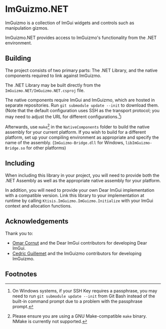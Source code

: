 # ImGuizmo.NET

ImGuizmo is a collection of ImGui widgets and controls such as manipulation gizmos.

ImGuizmo.NET provides access to ImGuizmo's functionality from the .NET environment.

## Building

The project consists of two primary parts: The .NET Library, and the native components required to link against ImGuizmo.

The .NET Library may be built directly from the `ImGuizmo.NET/ImGuizmo.NET.csproj` file.

The native components require ImGui and ImGuizmo, which are hosted in separate repositories.
Run `git submodule update --init` to download them. (Note that the default configuration uses SSH as the transport protocol; you may need to adjust the URL for different configurations.[^1])

Afterwards, use `make`[^2] in the `NativeComponents` folder to build the native assembly for your current platform.
If you wish to build for a different platform, set up your compiling environment as appropriate and specify the name of the assembly. (`ImGuizmo-Bridge.dll` for Windows, `libImGuizmo-Bridge.so` for other platforms)

## Including

When including this library in your project, you will need to provide both the .NET Assembly as well as the appropriate native assembly for your platform.

In addition, you will need to provide your own Dear ImGui implementation with a compatible version.
Link this library to your implementation at runtime by calling `Ktisis.ImGuizmo.ImGuizmo.Initialize` with your ImGui context and allocation functions. 

## Acknowledgements

Thank you to:
- [Omar Cornut](https://github.com/ocornut) and the Dear ImGui contributors for developing Dear ImGui.
- [Cedric Guillemet](https://github.com/CedricGuillemet) and the ImGuizmo contributors for developing ImGuizmo.


## Footnotes

[^1]: On Windows systems, if your SSH Key requires a passphrase, you may need to run `git submodule update --init` from Git Bash instead of the built-in command prompt due to a problem with the passphrase prompt.
[^2]: Please ensure you are using a GNU Make-compatible `make` binary. NMake is currently not supported.
